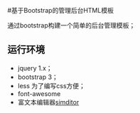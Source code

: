 #基于Bootstrap的管理后台HTML模板

通过bootstrap构建一个简单的后台管理模板；

## 运行环境
* jquery 1.x；
* bootstrap 3；
* less 为了编写css方便；
* font-awesome
* 富文本编辑器[simditor](http://simditor.tower.im/)